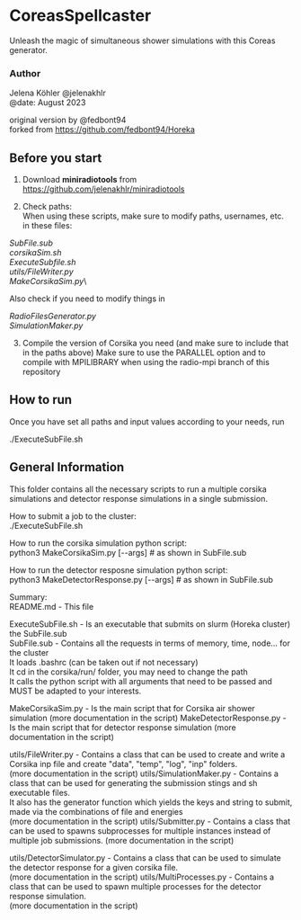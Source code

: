 # CoreasSpellcaster
Unleash the magic of simultaneous shower simulations with this Coreas generator.

### Author
Jelena Köhler @jelenakhlr\
@date: August 2023

original version by @fedbont94\
forked from https://github.com/fedbont94/Horeka

## Before you start
1. Download **miniradiotools** from https://github.com/jelenakhlr/miniradiotools

2. Check paths:\
When using these scripts, make sure to modify paths, usernames, etc. in these files:

*SubFile.sub*\
*corsikaSim.sh*\
*ExecuteSubfile.sh*\
*utils/FileWriter.py*\
*MakeCorsikaSim.py*\

Also check if you need to modify things in

*RadioFilesGenerator.py*\
*SimulationMaker.py*

3. Compile the version of Corsika you need (and make sure to include that in the paths above)
Make sure to use the PARALLEL option and to compile with MPILIBRARY when using the radio-mpi branch of this repository

## How to run
Once you have set all paths and input values according to your needs, run

./ExecuteSubFile.sh


## General Information
This folder contains all the necessary scripts to run a multiple corsika simulations and detector response simulations in a single submission.

How to submit a job to the cluster:\
./ExecuteSubFile.sh

How to run the corsika simulation python script:\
python3 MakeCorsikaSim.py [--args] # as shown in SubFile.sub

How to run the detector resposne simulation python script:\
python3 MakeDetectorResponse.py [--args] # as shown in SubFile.sub

Summary:\
README.md -         This file

ExecuteSubFile.sh - Is an executable that submits on slurm (Horeka cluster) the SubFile.sub \
SubFile.sub -       Contains all the requests in terms of memory, time, node... for the cluster\
                    It loads .bashrc (can be taken out if not necessary)\
                    It cd in the corsika/run/ folder, you may need to change the path\
                    It calls the python script with all arguments that need to be passed and MUST be adapted to your interests.

MakeCorsikaSim.py - Is the main script that for Corsika air shower simulation (more documentation in the script)
MakeDetectorResponse.py - Is the main script that for detector response simulation (more documentation in the script)


utils/FileWriter.py -       Contains a class that can be used to create and write a Corsika inp file and create "data", "temp", "log", "inp" folders. \
                            (more documentation in the script)
utils/SimulationMaker.py -  Contains a class that can be used for generating the submission stings and sh executable files. \
                            It also has the generator function which yields the keys and string to submit, 
                            made via the combinations of file and energies \
                            (more documentation in the script)
utils/Submitter.py -        Contains a class that can be used to spawns subprocesses for multiple instances instead of multiple job submissions.
                            (more documentation in the script)

utils/DetectorSimulator.py - Contains a class that can be used to simulate the detector response for a given corsika file. \
                            (more documentation in the script)
utils/MultiProcesses.py -   Contains a class that can be used to spawn multiple processes for the detector response simulation. \
                            (more documentation in the script)
